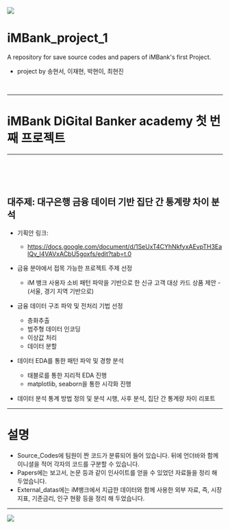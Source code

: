<img src="https://capsule-render.vercel.app/api?type=waving&color=BDBDC8&height=150&section=header" />

# iMBank_project_1
A repository for save source codes and papers of iMBank's first Project.
- project by 송현서, 이재현, 박현이, 최현진

<br>

---


# iMBank DiGital Banker academy 첫 번째 프로젝트


---
<br><br><br>



## 대주제: 대구은행 금융 데이터 기반 집단 간 통계량 차이 분석


- 기획안 링크:
    - https://docs.google.com/document/d/1SeUxT4CYhNkfyxAEvpTH3EalQv_l4VAVxACbU5goxfs/edit?tab=t.0


- 금융 분야에서 접목 가능한 프로젝트 주제 선정
    -  iM 뱅크 사용자 소비 패턴 파악을 기반으로 한 신규 고객 대상 카드 상품 제안 - (서울, 경기 지역 기반으로)


- 금융 데이터 구조 파악 및 전처리 기법 선정 
    - 층화추출
    - 범주형 데이터 인코딩
    - 이상값 처리
    - 데이터 분할


- 데이터 EDA를 통한 패턴 파악 및 경향 분석
    - 태블로를 통한 지리적 EDA 진행
    - matplotlib, seaborn을 통한 시각화 진행


- 데이터 분석 통계 방법 정의 및 분석 시행, 사후 분석, 집단 간 통계량 차이 리포트


---


# 설명


- Source_Codes에 팀원이 짠 코드가 분류되어 들어 있습니다. 뒤에 언더바와 함께 이니셜을 적어 각자의 코드를 구분할 수 있습니다.
- Papers에는 보고서, 논문 등과 같이 인사이트를 얻을 수 있었던 자료들을 정리 해 두었습니다.
- External_datas에는 iM뱅크에서 지급한 데이터와 함께 사용한 외부 자료, 즉, 시장 지표, 기준금리, 인구 현황 등을 정리 해 두었습니다.


---




<img src="https://capsule-render.vercel.app/api?type=waving&color=BDBDC8&height=150&section=footer" />
